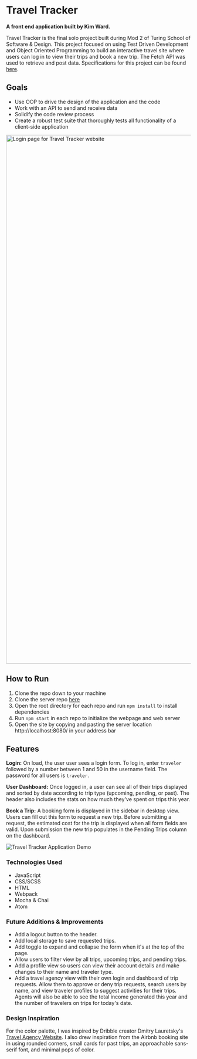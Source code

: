 # Travel Tracker

**A front end application built by Kim Ward.**

Travel Tracker is the final solo project built during Mod 2 of Turing School of Software & Design. This project focused on using Test Driven Development and Object Oriented Programming to build an interactive travel site where users can log in to view their trips and book a new trip. The Fetch API was used to retrieve and post data. Specifications for this project can be found [here](https://frontend.turing.edu/projects/travel-tracker.html).

## Goals

- Use OOP to drive the design of the application and the code
- Work with an API to send and receive data
- Solidify the code review process
- Create a robust test suite that thoroughly tests all functionality of a client-side application

<img width="1440" alt="Login page for Travel Tracker website" src="https://user-images.githubusercontent.com/79027364/156955676-2ca728dd-72d9-41e5-8c7f-8603ab0f8617.png">

## How to Run

1. Clone the repo down to your machine
2. Clone the server repo [here](https://github.com/turingschool-examples/travel-tracker-api)
3. Open the root directory for each repo and run `npm install` to install dependencies
4. Run `npm start` in each repo to initialize the webpage and web server
5. Open the site by copying and pasting the server location http://localhost:8080/ in your address bar

## Features

**Login:**
On load, the user user sees a login form. To log in, enter `traveler` followed by a number between 1 and 50 in the username field. The password for all users is `traveler`.

**User Dashboard:**
Once logged in, a user can see all of their trips displayed and sorted by date according to trip type (upcoming, pending, or past). The header also includes the stats on how much they've spent on trips this year.

**Book a Trip:**
A booking form is displayed in the sidebar in desktop view. Users can fill out this form to request a new trip. Before submitting a request, the estimated cost for the trip is displayed when all form fields are valid. Upon submission the new trip populates in the Pending Trips column on the dashboard.

![Travel Tracker Application Demo](https://user-images.githubusercontent.com/79027364/157303638-016cfd41-808d-434a-afe8-4b8a53cb0999.gif)

### Technologies Used
- JavaScript
- CSS/SCSS
- HTML
- Webpack
- Mocha & Chai
- Atom

### Future Additions & Improvements
- Add a logout button to the header.
- Add local storage to save requested trips.
- Add toggle to expand and collapse the form when it's at the top of the page.
- Allow users to filter view by all trips, upcoming trips, and pending trips.
- Add a profile view so users can view their account details and make changes to their name and traveler type.
- Add a travel agency view with their own login and dashboard of trip requests. Allow them to approve or deny trip requests, search users by name, and view traveler profiles to suggest activities for their trips. Agents will also be able to see the total income generated this year and the number of travelers on trips for today's date.

### Design Inspiration
For the color palette, I was inspired by Dribble creator Dmitry Lauretsky's [Travel Agency Website](https://dribbble.com/shots/15163981-Travel-Agency-Website). I also drew inspiration from the Airbnb booking site in using rounded corners, small cards for past trips, an approachable sans-serif font, and minimal pops of color.
